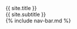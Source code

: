 <div class="header">
	<div class="blog-title-container">
		<div class="blog-title">{{ site.title }}</div>
		<div class="blog-subtitle">{{ site.subtitle }}</div>
	</div>
	{% include nav-bar.md %}
</div>